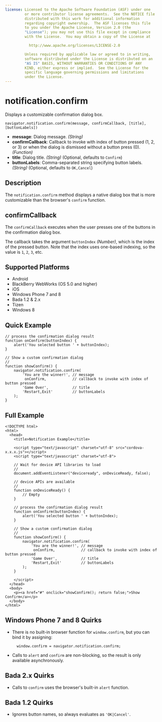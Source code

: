 ```yaml
---
license: Licensed to the Apache Software Foundation (ASF) under one
         or more contributor license agreements.  See the NOTICE file
         distributed with this work for additional information
         regarding copyright ownership.  The ASF licenses this file
         to you under the Apache License, Version 2.0 (the
         "License"); you may not use this file except in compliance
         with the License.  You may obtain a copy of the License at

           http://www.apache.org/licenses/LICENSE-2.0

         Unless required by applicable law or agreed to in writing,
         software distributed under the License is distributed on an
         "AS IS" BASIS, WITHOUT WARRANTIES OR CONDITIONS OF ANY
         KIND, either express or implied.  See the License for the
         specific language governing permissions and limitations
         under the License.
---
```


notification.confirm
====================

Displays a customizable confirmation dialog box.

    navigator.notification.confirm(message, confirmCallback, [title], [buttonLabels])

- __message__: Dialog message. _(String)_
- __confirmCallback__: Callback to invoke with index of button pressed (1, 2, or 3) or when the dialog is dismissed without a button press (0). _(Function)_
- __title__: Dialog title. _(String)_ (Optional, defaults to `Confirm`)
- __buttonLabels__: Comma-separated string specifying button labels. _(String)_ (Optional, defaults to `OK,Cancel`)

Description
-----------

The `notification.confirm` method displays a native dialog box that is
more customizable than the browser's `confirm` function.

confirmCallback
---------------

The `confirmCallback` executes when the user presses one of the
buttons in the confirmation dialog box.

The callback takes the argument `buttonIndex` _(Number)_, which is the
index of the pressed button. Note that the index uses one-based
indexing, so the value is `1`, `2`, `3`, etc.

Supported Platforms
-------------------

- Android
- BlackBerry WebWorks (OS 5.0 and higher)
- iOS
- Windows Phone 7 and 8
- Bada 1.2 & 2.x
- Tizen
- Windows 8

Quick Example
-------------

    // process the confirmation dialog result
    function onConfirm(buttonIndex) {
        alert('You selected button ' + buttonIndex);
    }

    // Show a custom confirmation dialog
    //
    function showConfirm() {
        navigator.notification.confirm(
            'You are the winner!', // message
             onConfirm,            // callback to invoke with index of button pressed
            'Game Over',           // title
            'Restart,Exit'         // buttonLabels
        );
    }

Full Example
------------

    <!DOCTYPE html>
    <html>
      <head>
        <title>Notification Example</title>

        <script type="text/javascript" charset="utf-8" src="cordova-x.x.x.js"></script>
        <script type="text/javascript" charset="utf-8">

        // Wait for device API libraries to load
        //
        document.addEventListener("deviceready", onDeviceReady, false);

        // device APIs are available
        //
        function onDeviceReady() {
            // Empty
        }

        // process the confirmation dialog result
        function onConfirm(buttonIndex) {
            alert('You selected button ' + buttonIndex);
        }

        // Show a custom confirmation dialog
        //
        function showConfirm() {
            navigator.notification.confirm(
                'You are the winner!', // message
                 onConfirm,            // callback to invoke with index of button pressed
                'Game Over',           // title
                'Restart,Exit'         // buttonLabels
            );
        }

        </script>
      </head>
      <body>
        <p><a href="#" onclick="showConfirm(); return false;">Show Confirm</a></p>
      </body>
    </html>

Windows Phone 7 and 8 Quirks
----------------------

- There is no built-in browser function for `window.confirm`, but you can bind it by assigning:

        window.confirm = navigator.notification.confirm;

- Calls to `alert` and `confirm` are non-blocking, so the result is only available asynchronously.

Bada 2.x Quirks
---------------

- Calls to `confirm` uses the browser's built-in `alert` function.

Bada 1.2 Quirks
---------------

- Ignores button names, so always evaluates as `'OK|Cancel'`.
